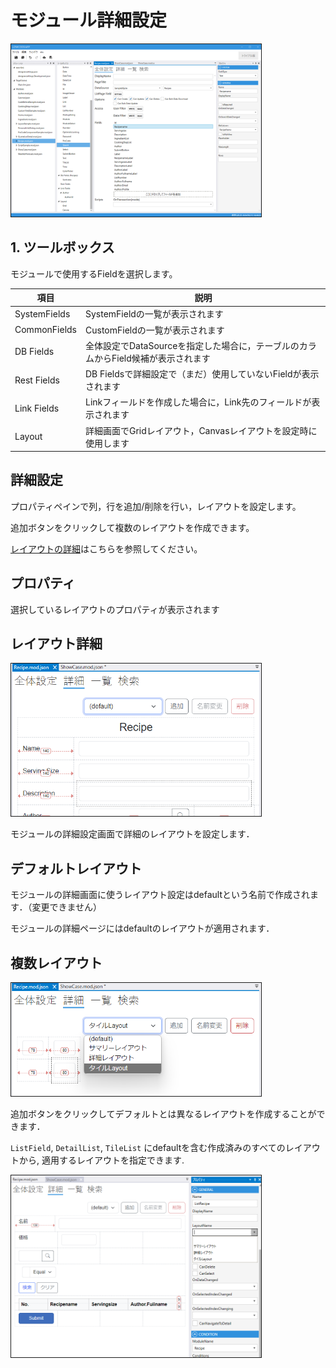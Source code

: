# モジュール詳細設定

<img src="../images/module/モジュール全体.png" width="400" alt="モジュール全体" title="モジュール全体" style="border: 1px solid;">

## 1. ツールボックス
モジュールで使用するFieldを選択します。

| 項目           | 説明                                               |
|--------------|--------------------------------------------------|
| SystemFields | SystemFieldの一覧が表示されます                            |
| CommonFields | CustomFieldの一覧が表示されます                            |
| DB Fields    | 全体設定でDataSourceを指定した場合に，テーブルのカラムからField候補が表示されます |
| Rest Fields  | DB Fieldsで詳細設定で（まだ）使用していないFieldが表示されます          |
| Link Fields  | Linkフィールドを作成した場合に，Link先のフィールドが表示されます            |
| Layout       | 詳細画面でGridレイアウト，Canvasレイアウトを設定時に使用します            |

## 詳細設定
プロパティペインで列，行を追加/削除を行い，レイアウトを設定します。

追加ボタンをクリックして複数のレイアウトを作成できます。

[レイアウトの詳細](../layout.md)はこちらを参照してください。

## プロパティ
選択しているレイアウトのプロパティが表示されます

## レイアウト詳細

<img src="./images/詳細.png" alt="詳細" title="詳細" width="400" style="border: 1px solid;">

モジュールの詳細設定画面で詳細のレイアウトを設定します．

## デフォルトレイアウト

モジュールの詳細画面に使うレイアウト設定はdefaultという名前で作成されます．（変更できません）

モジュールの詳細ページにはdefaultのレイアウトが適用されます．

## 複数レイアウト

<img src="./images/詳細複数.png" alt="詳細複数" title="詳細複数" width="400" style="border: 1px solid;">

追加ボタンをクリックしてデフォルトとは異なるレイアウトを作成することができます．

`ListField`, `DetailList`, `TileList` にdefaultを含む作成済みのすべてのレイアウトから, 適用するレイアウトを指定できます.

<img src="./images/詳細設定.png" alt="詳細設定" title="詳細設定" width="400" style="border: 1px solid;">

